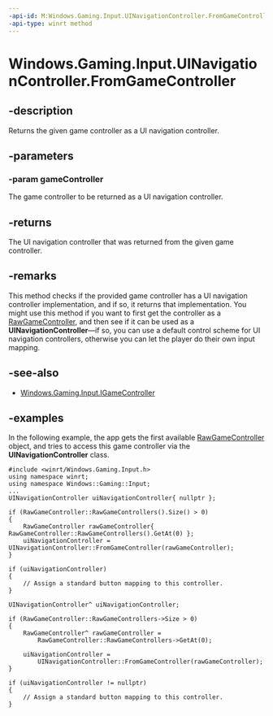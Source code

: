 ```yaml
---
-api-id: M:Windows.Gaming.Input.UINavigationController.FromGameController(Windows.Gaming.Input.IGameController)
-api-type: winrt method
---
```


<!-- Method syntax.
public UINavigationController UINavigationController.FromGameController(IGameController gameController)
-->

# Windows.Gaming.Input.UINavigationController.FromGameController


## -description

Returns the given game controller as a UI navigation controller.

## -parameters

### -param gameController

The game controller to be returned as a UI navigation controller.

## -returns

The UI navigation controller that was returned from the given game controller.

## -remarks

This method checks if the provided game controller has a UI navigation controller implementation, and if so, it returns that implementation. You might use this method if you want to first get the controller as a [RawGameController](rawgamecontroller.md), and then see if it can be used as a **UINavigationController**&mdash;if so, you can use a default control scheme for UI navigation controllers, otherwise you can let the player do their own input mapping.

## -see-also

* [Windows.Gaming.Input.IGameController](igamecontroller.md)

## -examples

In the following example, the app gets the first available [RawGameController](rawgamecontroller.md) object, and tries to access this game controller via the **UINavigationController** class.

```cppwinrt
#include <winrt/Windows.Gaming.Input.h>
using namespace winrt;
using namespace Windows::Gaming::Input;
...
UINavigationController uiNavigationController{ nullptr };

if (RawGameController::RawGameControllers().Size() > 0)
{
    RawGameController rawGameController{ RawGameController::RawGameControllers().GetAt(0) };
    uiNavigationController = UINavigationController::FromGameController(rawGameController);
}

if (uiNavigationController)
{
    // Assign a standard button mapping to this controller.
}
```

```cppcx
UINavigationController^ uiNavigationController;

if (RawGameController::RawGameControllers->Size > 0)
{
    RawGameController^ rawGameController = 
        RawGameController::RawGameControllers->GetAt(0);
        
    uiNavigationController = 
        UINavigationController::FromGameController(rawGameController);
}

if (uiNavigationController != nullptr)
{
    // Assign a standard button mapping to this controller.
}
```

